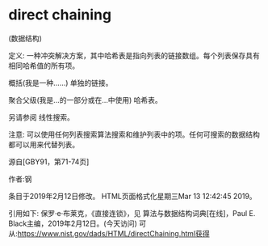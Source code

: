 # direct chaining


(数据结构)



定义:
一种冲突解决方案，其中哈希表是指向列表的链接数组。每个列表保存具有相同哈希值的所有项。



概括(我是一种……)
单独的链接。



聚合父级(我是…的一部分或在…中使用)
哈希表。



另请参阅
线性搜索。



注意:
可以使用任何列表搜索算法搜索和维护列表中的项。任何可搜索的数据结构都可以用来代替列表。

源自[GBY91，第71-74页]


作者:钢







条目于2019年2月12日修改。
HTML页面格式化星期三Mar 13 12:42:45 2019。



引用如下:
保罗·e·布莱克，《直接连锁》，见
算法与数据结构词典[在线]，Paul E. Black主编，2019年2月12日。(今天访问)
可从:https://www.nist.gov/dads/HTML/directChaining.html获得